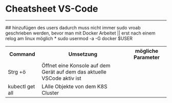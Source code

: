 # Cheatsheet VS-Code

<hr>
## hinzufügen des users
dadurch muss nicht immer sudo vroab geschrieben werden, bevor man mit Docker Arbeitet || erst nach einem relog am linux möglich
* sudo usermod -a -G docker $USER
<table style="width:100%">
  <tr>
    <th>Command</th>
    <th>Umsetzung</th>
    <th> mögliche Parameter</th>
  </tr>
  <tr>
    <td>Strg +ö</td>
    <td>Öffnet eine Konsole auf dem Gerät auf dem das aktuelle VSCode aktiv ist</td>
    <td></td>
  </tr>
  <tr>
    <td>kubectl get all</td>
    <td>LAlle Objekte von dem K8S Cluster</td>
    <td></td>
  </tr>
<table>
